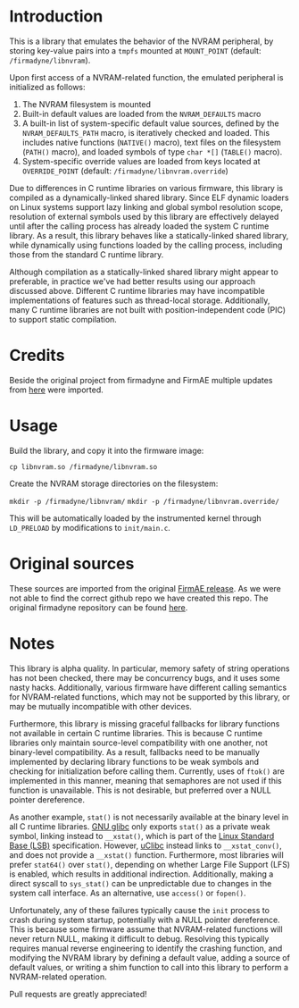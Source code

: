 Introduction
============

This is a library that emulates the behavior of the NVRAM peripheral, by
storing key-value pairs into a `tmpfs` mounted at `MOUNT_POINT` (default:
`/firmadyne/libnvram`).

Upon first access of a NVRAM-related function, the emulated peripheral is
initialized as follows:

1. The NVRAM filesystem is mounted
2. Built-in default values are loaded from the `NVRAM_DEFAULTS` macro
3. A built-in list of system-specific default value sources, defined by
   the `NVRAM_DEFAULTS_PATH` macro, is iteratively checked and loaded. This
   includes native functions (`NATIVE()` macro), text files on the filesystem
   (`PATH()` macro), and loaded symbols of type `char *[]` (`TABLE()` macro).
4. System-specific override values are loaded from keys located at
   `OVERRIDE_POINT` (default: `/firmadyne/libnvram.override`)

Due to differences in C runtime libraries on various firmware, this library
is compiled as a dynamically-linked shared library. Since ELF dynamic loaders
on Linux systems support lazy linking and global symbol resolution scope,
resolution of external symbols used by this library are effectively delayed
until after the calling process has already loaded the system C runtime library.
As a result, this library behaves like a statically-linked shared library, while
dynamically using functions loaded by the calling process, including
those from the standard C runtime library.

Although compilation as a statically-linked shared library might appear to
preferable, in practice we've had better results using our approach discussed
above. Different C runtime libraries may have incompatible implementations of
features such as thread-local storage. Additionally, many C runtime libraries
are not built with position-independent code (PIC) to support static
compilation.

Credits
=====

Beside the original project from firmadyne and FirmAE multiple updates from [here](https://github.com/rehosting/libnvram)
were imported.

Usage
=====

Build the library, and copy it into the firmware image:

`cp libnvram.so /firmadyne/libnvram.so`

Create the NVRAM storage directories on the filesystem:

`mkdir -p /firmadyne/libnvram/`
`mkdir -p /firmadyne/libnvram.override/`

This will be automatically loaded by the instrumented kernel through
`LD_PRELOAD` by modifications to `init/main.c`.

Original sources
=====
These sources are imported from the original [FirmAE release](https://github.com/pr0v3rbs/FirmAE/archive/refs/tags/v1.0.zip). As we were not 
able to find the correct github repo we have created this repo. The 
original firmadyne repository can be found [here](https://github.com/firmadyne/libnvram).


Notes
=====

This library is alpha quality. In particular, memory safety of string
operations has not been checked, there may be concurrency bugs, and it uses
some nasty hacks. Additionally, various firmware have different calling
semantics for NVRAM-related functions, which may not be supported by this
library, or may be mutually incompatible with other devices.

Furthermore, this library is missing graceful fallbacks for library
functions not available in certain C runtime libraries. This is because C
runtime libraries only maintain source-level compatibility with one another,
not binary-level compatibility. As a result, fallbacks need to be manually
implemented by declaring library functions to be weak symbols and checking for
initialization before calling them. Currently, uses of `ftok()` are implemented
in this manner, meaning that semaphores are not used if this function is
unavailable. This is not desirable, but preferred over a NULL pointer
dereference.

As another example, `stat()` is not necessarily available at the binary level
in all C runtime libraries. [GNU glibc](https://www.gnu.org/software/libc/)
only exports `stat()` as a private weak symbol, linking instead to `__xstat()`,
which is part of the
[Linux Standard Base (LSB)](http://refspecs.linuxfoundation.org/lsb.shtml)
specification. However, [uClibc](https://uclibc.org/) instead links to
`__xstat_conv()`, and does not provide a `__xstat()` function. Furthermore,
most libraries will prefer `stat64()` over `stat()`, depending on whether
Large File Support (LFS) is enabled, which results in additional indirection.
Additionally, making a direct syscall to `sys_stat()` can be unpredictable due
to changes in the system call interface. As an alternative, use `access()` or
`fopen()`.

Unfortunately, any of these failures typically cause the `init` process to crash
during system startup, potentially with a NULL pointer dereference. This is
because some firmware assume that NVRAM-related functions will never
return NULL, making it difficult to debug. Resolving this typically requires
manual reverse engineering to identify the crashing function, and modifying
the NVRAM library by defining a default value, adding a source of default
values, or writing a shim function to call into this library to perform a
NVRAM-related operation.

Pull requests are greatly appreciated!

